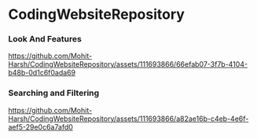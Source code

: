 # CodingWebsiteRepository

### Look And Features
https://github.com/Mohit-Harsh/CodingWebsiteRepository/assets/111693866/66efab07-3f7b-4104-b48b-0d1c6f0ada69

### Searching and Filtering
https://github.com/Mohit-Harsh/CodingWebsiteRepository/assets/111693866/a82ae16b-c4eb-4e6f-aef5-29e0c6a7afd0
